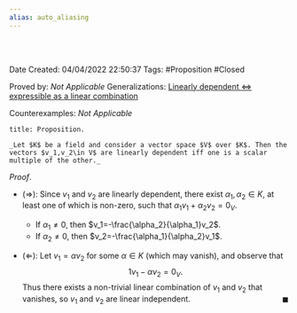 ```yaml
---
alias: auto_aliasing
---
```


<br />
<br />

Date Created: 04/04/2022 22:50:37
Tags: #Proposition #Closed

Proved by: _Not Applicable_
Generalizations: [Linearly dependent $\Leftrightarrow$ expressible as a linear combination](Linearly%20dependent%20iff%20exists%20span%20redundant%20element.md)

Counterexamples: _Not Applicable_

``` ad-Proposition
title: Proposition.

_Let $K$ be a field and consider a vector space $V$ over $K$. Then the vectors $v_1,v_2\in V$ are linearly dependent iff one is a scalar multiple of the other._

```

_Proof_.
* ($\Rightarrow$): Since $v_1$ and $v_2$ are linearly dependent, there exist $\alpha_1,\alpha_2\in K$, at least one of which is non-zero, such that $\alpha_1v_1+\alpha_2v_2=0_V$.
    * If $\alpha_1\neq0$, then $v_1=-\frac{\alpha_2}{\alpha_1}v_2$.
    * If $\alpha_2\neq0$, then $v_2=-\frac{\alpha_1}{\alpha_2}v_1$.

* ($\Leftarrow$): Let $v_1=\alpha v_2$ for some $\alpha\in K$ (which may vanish), and observe that
$$\begin{equation}
    1v_1-\alpha v_2=0_V.
\end{equation}$$
Thus there exists a non-trivial linear combination of $v_1$ and $v_2$ that vanishes, so $v_1$ and $v_2$ are linear independent.<span style="float:right;">$\blacksquare$</span>
